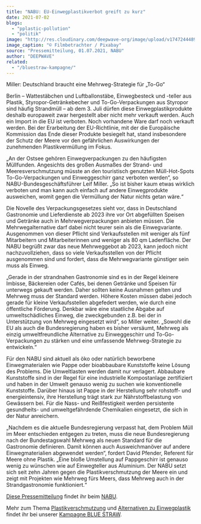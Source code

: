 ```yaml
---
title: "NABU: EU-Einwegplastikverbot greift zu kurz"
date: 2021-07-02
blogs: 
  - "pplastic-pollution"
  - "politik"
image: "http://res.cloudinary.com/deepwave-org/image/upload/v1747244489/deepwave.org/coffeetogo-3926395_1920.jpg"
image_caption: "© Filmbetrachter / Pixabay"
source: "Pressemitteilung, 01.07.2021, NABU"
author: "DEEPWAVE"
related: 
  - "/bluestraw-kampagne/"
---
```


Miller: Deutschland braucht eine Mehrweg-Strategie für „To-Go“

Berlin – Wattestäbchen und Luftballonstäbe, Einwegbesteck und -teller aus Plastik, Styropor-Getränkebecher und To-Go-Verpackungen aus Styropor sind häufig Strandmüll – ab dem 3. Juli dürfen diese Einwegplastikprodukte deshalb europaweit zwar hergestellt aber nicht mehr verkauft werden. Auch ein Import in die EU ist verboten. Noch vorhandene Ware darf noch verkauft werden. Bei der Erarbeitung der EU-Richtlinie, mit der die Europäische Kommission das Ende dieser Produkte besiegelt hat, stand insbesondere der Schutz der Meere vor den gefährlichen Auswirkungen der zunehmenden Plastikvermüllung im Fokus.

„An der Ostsee gehören Einwegverpackungen zu den häufigsten Müllfunden. Angesichts des großen Ausmaßes der Strand- und Meeresverschmutzung müsste an den touristisch genutzten Müll-Hot-Spots To-Go-Verpackungen und Einweggeschirr ganz verboten werden“, so NABU-Bundesgeschäftsführer Leif Miller. „So ist bisher kaum etwas wirklich verboten und man kann auch einfach auf andere Einwegprodukte ausweichen, womit gegen die Vermüllung der Natur nichts getan wäre.“

Die Novelle des Verpackungsgesetzes sieht vor, dass in Deutschland Gastronomie und Lieferdienste ab 2023 ihre vor Ort abgefüllten Speisen und Getränke auch in Mehrwegverpackungen anbieten müssen. Die Mehrwegalternative darf dabei nicht teurer sein als die Einwegvariante. Ausgenommen von dieser Pflicht sind Verkaufsstellen mit weniger als fünf Mitarbeitern und Mitarbeiterinnen und weniger als 80 qm Ladenfläche. Der NABU begrüßt zwar das neue Mehrweggebot ab 2023, kann jedoch nicht nachzuvollziehen, dass so viele Verkaufsstellen von der Pflicht ausgenommen sind und fordert, dass die Mehrwegvariante günstiger sein muss als Einweg.

„Gerade in der strandnahen Gastronomie sind es in der Regel kleinere Imbisse, Bäckereien oder Cafés, bei denen Getränke und Speisen für unterwegs gekauft werden. Daher sollten keine Ausnahmen gelten und Mehrweg muss der Standard werden. Höhere Kosten müssen dabei jedoch gerade für kleine Verkaufsstellen abgefedert werden, wie durch eine öffentliche Förderung. Denkbar wäre eine staatliche Abgabe auf umweltschädliches Einweg, die zweckgebunden z.B. bei der in Unterstützung von Mehrweg eingesetzt wird“, so Miller weiter. „Sowohl die EU als auch die Bundesregierung haben es bisher versäumt, Mehrweg als einzig umweltfreundliche Alternative zu Einweggeschirr und To-Go-Verpackungen zu stärken und eine umfassende Mehrweg-Strategie zu entwickeln.“

Für den NABU sind aktuell als öko oder natürlich beworbene Einwegmaterialen wie Pappe oder bioabbaubare Kunststoffe keine Lösung des Problems. Die Umweltlasten werden damit nur verlagert. Abbaubare Kunststoffe sind in der Regel für eine industrielle Kompostanlage zertifiziert und haben in der Umwelt genauso wenig zu suchen wie konventionelle Kunststoffe. Darüber hinaus ist Pappe in der Herstellung sehr rohstoff- und energieintensiv, ihre Herstellung trägt stark zur Nährstoffbelastung von Gewässern bei. Für die Nass- und Reißfestigkeit werden persistente gesundheits- und umweltgefährdende Chemikalien eingesetzt, die sich in der Natur anreichern.

„Nachdem es die aktuelle Bundesregierung verpasst hat, dem Problem Müll im Meer entschieden entgegen zu treten, muss die neue Bundesregierung nach der Bundestagswahl Mehrweg als neuen Standard für die Gastronomie definieren. Damit können auch Ausweichmanöver auf andere Einwegmaterialien abgewendet werden“, fordert David Pfender, Referent für Meere ohne Plastik. „Eine bloße Umstellung auf Pappgeschirr ist genauso wenig zu wünschen wie auf Einwegteller aus Aluminium. Der NABU setzt sich seit zehn Jahren gegen die Plastikverschmutzung der Meere ein und zeigt mit Projekten wie Mehrweg fürs Meers, dass Mehrweg auch in der Strandgastronomie funktioniert.“

[Diese Pressemitteilung](https://www.nabu.de/modules/presseservice/index.php?popup=true&db=presseservice&show=32072) findet ihr beim [NABU](https://www.nabu.de/).

Mehr zum Thema [Plastikverschmutzung](https://www.deepwave.org/bluestraw-kampagne/plastic-pollution-blog/) und [Alternativen zu Einwegplastik](https://www.deepwave.org/bluestraw-kampagne/alternativen-zu-einwegplastik-blog/) findet ihr bei unserer [Kampagne BLUE STRAW](https://www.deepwave.org/bluestraw-kampagne/).
